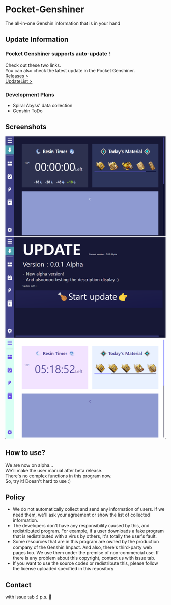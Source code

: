 # Pocket-Genshiner

The all-in-one Genshin information that is in your hand

## Update Information

### Pocket Genshiner supports auto-update !

Check out these two links.\
You can also check the latest update in the Pocket Genshiner.\
[Releases >](https://github.com/ForestHouse2316/Pocket-Genshiner/releases)\
[UpdateList >](https://github.com/ForestHouse2316/Pocket-Genshiner/blob/main/.ezu)

### Development Plans

-   Spiral Abyss' data collection
-   Genshin ToDo

## Screenshots

![p1](https://github.com/ForestHouse2316/Pocket-Genshiner/blob/readme/Document/1.png?raw=true) ![p2](https://github.com/ForestHouse2316/Pocket-Genshiner/blob/readme/Document/2.png?raw=true) ![p2](https://github.com/ForestHouse2316/Pocket-Genshiner/blob/readme/Document/3.png?raw=true)

## How to use?

We are now on alpha...\
We'll make the user manual after beta release.\
There's no complex functions in this program now.\
So, try it! Doesn't hard to use :)

## Policy

-   We do not automatically collect and send any information of users. If we need them, we'll ask your agreement or show the list of collected information.
-   The developers don't have any responsibility caused by this, and redistributed program. For example, if a user downloads a fake program that is redistributed with a virus by others, it's totally the user's fault.
-   Some resources that are in this program are owned by the production company of the Genshin Impact. And also, there's third-party web pages too. We use them under the premise of non-commercial use. If there is any problem about this copyright, contact us with issue tab.
-   If you want to use the source codes or redistribute this, please follow the license uploaded specified in this repository

## Contact

with issue tab :) p.s. 🤔
